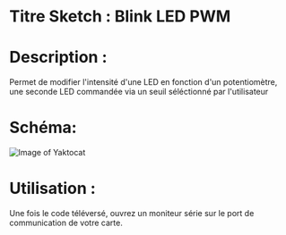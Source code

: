 # Titre Sketch : Blink LED PWM
# Description : 

Permet de modifier l'intensité d'une LED en fonction d'un potentiomètre, une seconde LED commandée via un seuil séléctionné par l'utilisateur

# Schéma: 

![Image of Yaktocat](https://octodex.github.com/images/yaktocat.png)
# Utilisation :

Une fois le code téléversé, ouvrez un moniteur série sur le port de communication de votre carte. 



